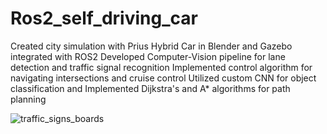 # Ros2_self_driving_car

Created city simulation with Prius Hybrid Car in Blender and Gazebo integrated with ROS2 
Developed Computer-Vision pipeline for lane detection and traffic signal recognition
Implemented control algorithm for navigating intersections and cruise control
Utilized custom CNN for object classification and Implemented Dijkstra's and A* algorithms for path planning

![traffic_signs_boards](https://github.com/hrishikesh829370/Ros2_self_driving_car/assets/131910887/4e3fde5d-a8b7-4dd4-a81a-e60d39729ca1)
